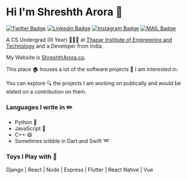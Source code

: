 # Hi I'm Shreshth Arora :rocket:

[![Twitter Badge](https://img.shields.io/badge/-@AroraShreshth-1ca0f1?style=flat-square&labelColor=1ca0f1&logo=twitter&logoColor=white&link=https://twitter.com/AroraShreshth)](https://twitter.com/AroraShreshth) [![Linkedin Badge](https://img.shields.io/badge/-ShreshthArora-blue?style=flat-square&logo=Linkedin&logoColor=white&link=https://www.linkedin.com/in/ShreshthArora/)](https://www.linkedin.com/in/ShreshthArora/) [![Instagram Badge](https://img.shields.io/badge/-@AroraShreshth-03a57a?style=flat-square&labelColor=white&logo=Instagram&link=https://instagram.com/AroraShreshth/)](https://instagram.com/AroraShreshth)
[![MAIL Badge](https://img.shields.io/badge/-hey@shreshtharora.co-c14438?style=flat-square&logo=Gmail&logoColor=white&link=mailto:hey@shreshtharora.co)](mailto:hey@shreshtharora.co)

A CS Undergrad (III Year) 👨🏻‍💻 at [Thapar Institute of Engineering and Technology](https://thapar.edu) and a Developer from India.

My Website is [ShreshthArora.co](https://shreshtharora.co).

This place :house: houses a lot of the software projects :telescope: I am interested in.

You can explore :mag: the projects I am working on publically and would be elated on a contribution on them.

### Languages I write in :pencil2:

- Python :snake:
- JavaScript :eyes:
- C++ :smile:
- Sometimes sribble in Dart and Swift :loop:

### Toys I Play with :flashlight:

Django | React | Node | Express | Flutter | React Native | Vue
